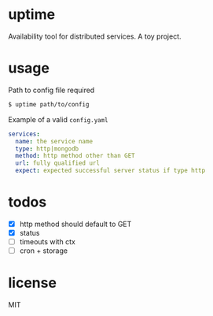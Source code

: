 # uptime
Availability tool for distributed services. A toy project.

# usage
Path to config file required

```bash
$ uptime path/to/config
```

Example of a valid `config.yaml`
```yaml
services:
  name: the service name
  type: http|mongodb
  method: http method other than GET
  url: fully qualified url
  expect: expected successful server status if type http
```

# todos
- [x] http method should default to GET
- [x] status
- [ ] timeouts with ctx
- [ ] cron + storage

# license
MIT
